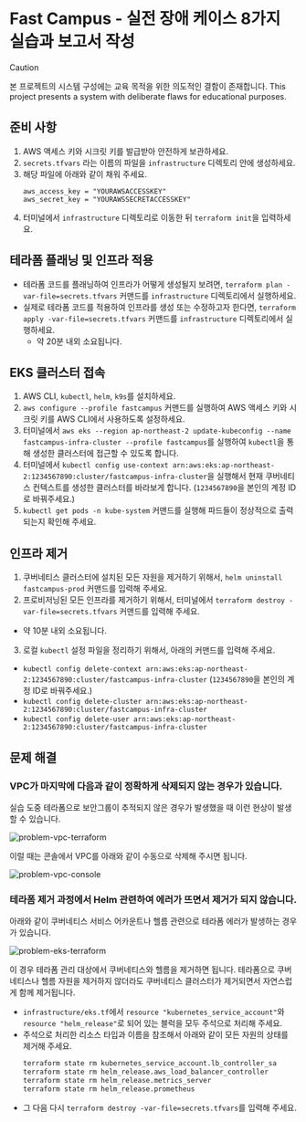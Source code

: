 # Fast Campus - 실전 장애 케이스 8가지 실습과 보고서 작성

> [!CAUTION]
> 본 프로젝트의 시스템 구성에는 교육 목적을 위한 의도적인 결함이 존재합니다.
> This project presents a system with deliberate flaws for educational purposes.

## 준비 사항

1. AWS 액세스 키와 시크릿 키를 발급받아 안전하게 보관하세요.
2. `secrets.tfvars` 라는 이름의 파일을 `infrastructure` 디렉토리 안에 생성하세요.
3. 해당 파일에 아래와 같이 채워 주세요.
    ```
    aws_access_key = "YOURAWSACCESSKEY"
    aws_secret_key = "YOURAWSSECRETACCESSKEY"
    ```
4. 터미널에서 `infrastructure` 디렉토리로 이동한 뒤 `terraform init`을 입력하세요.

## 테라폼 플래닝 및 인프라 적용

- 테라폼 코드를 플래닝하여 인프라가 어떻게 생성될지 보려면, `terraform plan -var-file=secrets.tfvars` 커맨드를 `infrastructure` 디렉토리에서 실행하세요.
- 실제로 테라폼 코드를 적용하여 인프라를 생성 또는 수정하고자 한다면, `terraform apply -var-file=secrets.tfvars` 커맨드를 `infrastructure` 디렉토리에서 실행하세요.
  - 약 20분 내외 소요됩니다.

## EKS 클러스터 접속

1. AWS CLI, `kubectl`, `helm`, `k9s`를 설치하세요.
2. `aws configure --profile fastcampus` 커맨드를 실행하여 AWS 액세스 키와 시크릿 키를 AWS CLI에서 사용하도록 설정하세요.
3. 터미널에서 `aws eks --region ap-northeast-2 update-kubeconfig --name fastcampus-infra-cluster --profile fastcampus`를 실행하여 `kubectl`을 통해 생성한 클러스터에 접근할 수 있도록 합니다.
4. 터미널에서 `kubectl config use-context arn:aws:eks:ap-northeast-2:1234567890:cluster/fastcampus-infra-cluster`을 실행해서 현재 쿠버네티스 컨텍스트를 생성한 클러스터를 바라보게 합니다. (`1234567890`을 본인의 계정 ID로 바꿔주세요.)
5. `kubectl get pods -n kube-system` 커맨드를 실행해 파드들이 정상적으로 출력되는지 확인해 주세요.

## 인프라 제거

1. 쿠버네티스 클러스터에 설치된 모든 자원을 제거하기 위해서, `helm uninstall fastcampus-prod` 커맨드를 입력해 주세요.
2. 프로비저닝된 모든 인프라를 제거하기 위해서, 터미널에서 `terraform destroy -var-file=secrets.tfvars` 커맨드를 입력해 주세요.
  - 약 10분 내외 소요됩니다.
3. 로컬 `kubectl` 설정 파일을 정리하기 위해서, 아래의 커맨드를 입력해 주세요.
  - `kubectl config delete-context arn:aws:eks:ap-northeast-2:1234567890:cluster/fastcampus-infra-cluster` (`1234567890`을 본인의 계정 ID로 바꿔주세요.)
  - `kubectl config delete-cluster arn:aws:eks:ap-northeast-2:1234567890:cluster/fastcampus-infra-cluster`
  - `kubectl config delete-user arn:aws:eks:ap-northeast-2:1234567890:cluster/fastcampus-infra-cluster`

## 문제 해결

### VPC가 마지막에 다음과 같이 정확하게 삭제되지 않는 경우가 있습니다.

실습 도중 테라폼으로 보안그룹이 추적되지 않은 경우가 발생했을 때 이런 현상이 발생할 수 있습니다.

![problem-vpc-terraform](https://assets.uniglot.dev/images/problem-vpc-terraform.png)

이럴 때는 콘솔에서 VPC를 아래와 같이 수동으로 삭제해 주시면 됩니다.

![problem-vpc-console](https://assets.uniglot.dev/images/problem-vpc-console.png)

### 테라폼 제거 과정에서 Helm 관련하여 에러가 뜨면서 제거가 되지 않습니다.

아래와 같이 쿠버네티스 서비스 어카운트나 헬름 관련으로 테라폼 에러가 발생하는 경우가 있습니다.

![problem-eks-terraform](https://assets.uniglot.dev/images/problem-eks-terraform.png)

이 경우 테라폼 관리 대상에서 쿠버네티스와 헬름을 제거하면 됩니다. 테라폼으로 쿠버네티스나 헬름 자원을 제거하지 않더라도 쿠버네티스 클러스터가 제거되면서 자연스럽게 함께 제거됩니다.

- `infrastructure/eks.tf`에서 `resource "kubernetes_service_account"`와 `resource "helm_release"`로 되어 있는 블럭을 모두 주석으로 처리해 주세요.
- 주석으로 처리한 리소스 타입과 이름을 참조해서 아래와 같이 모든 자원의 상태를 제거해 주세요.
  ```bash
  terraform state rm kubernetes_service_account.lb_controller_sa
  terraform state rm helm_release.aws_load_balancer_controller
  terraform state rm helm_release.metrics_server
  terraform state rm helm_release.prometheus
  ```
- 그 다음 다시 `terraform destroy -var-file=secrets.tfvars`를 입력해 주세요.